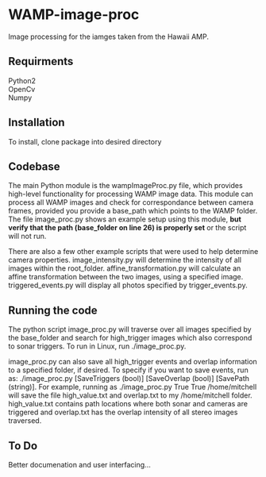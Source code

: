 # WAMP-image-proc
Image processing for the iamges taken from the Hawaii AMP.

## Requirments
Python2  
OpenCv  
Numpy  

## Installation
To install, clone package into desired directory  

## Codebase
The main Python module is the wampImageProc.py file, which provides high-level functionality for processing WAMP image data. This module can process all WAMP images and check for correspondance between camera frames, provided you provide a base_path which points to the WAMP folder. The file image_proc.py shows an example setup using this module, **but verify that the path (base_folder on line 26) is properly set** or the script will not run.  

There are also a few other example scripts that were used to help determine camera properties. image_intensity.py will determine the intensity of all images within the root_folder. affine_transformation.py will calculate an affine transformation between the two images, using a specified image. triggered_events.py will display all photos specified by trigger_events.py.  

## Running the code
The python script image_proc.py will traverse over all images specified by the base_folder and search for high_trigger images which also correspond to sonar triggers. To run in Linux, run  ./image_proc.py.   

image_proc.py can also save all high_trigger events and overlap information to a specified folder, if desired. To specify if you want to save events, run as: ./image_proc.py \[SaveTriggers (bool)\] \[SaveOverlap (bool)\] \[SavePath (string)]. For example, running as ./image_proc.py True True /home/mitchell will save the file high_value.txt and overlap.txt to my /home/mitchell folder. high_value.txt contains path locations where both sonar and cameras are triggered and overlap.txt has the overlap intensity of all stereo images traversed.   

## To Do
Better documenation and user interfacing... 


